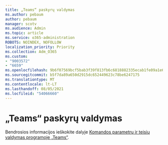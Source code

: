 ```yaml
---
title: „Teams“ paskyrų valdymas
ms.author: pebaum
author: pebaum
manager: scotv
ms.audience: Admin
ms.topic: article
ms.service: o365-administration
ROBOTS: NOINDEX, NOFOLLOW
localization_priority: Priority
ms.collection: Adm_O365
ms.custom:
- "9003572"
- "6659"
ms.openlocfilehash: 9b6f07569bcf5bab3f39f813fb6c6818882335ecab1fe09a1e65f2e06ff2edd5
ms.sourcegitcommit: b5f7da89a650d2915dc652449623c78be6247175
ms.translationtype: MT
ms.contentlocale: lt-LT
ms.lasthandoff: 08/05/2021
ms.locfileid: "54066660"
---
```

# <a name="managing-teams-accounts"></a>„Teams“ paskyrų valdymas

Bendrosios informacijos ieškokite dalyje [Komandos parametrų ir teisių valdymas programoje „Teams“](https://support.microsoft.com/office/ce053b04-1b8e-4796-baa8-90dc427b3acc#ID0EAABAAA=Desktop).
